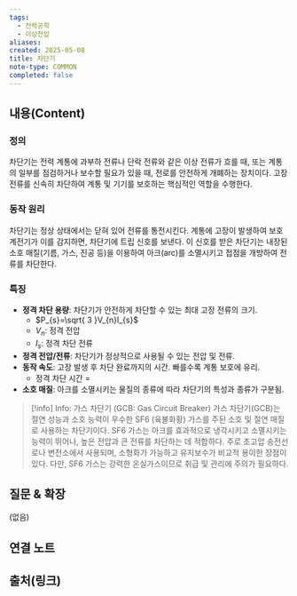 ```yaml
---
tags:
  - 전력공학
  - 이상전압
aliases: 
created: 2025-05-08
title: 차단기
note-type: COMMON
completed: false
---
```


## 내용(Content)
### 정의
차단기는 전력 계통에 과부하 전류나 단락 전류와 같은 이상 전류가 흐를 때, 또는 계통의 일부를 점검하거나 보수할 필요가 있을 때, 전로를 안전하게 개폐하는 장치이다. 고장 전류를 신속히 차단하여 계통 및 기기를 보호하는 핵심적인 역할을 수행한다.

### 동작 원리
차단기는 정상 상태에서는 닫혀 있어 전류를 통전시킨다. 계통에 고장이 발생하여 보호 계전기가 이를 감지하면, 차단기에 트립 신호를 보낸다. 이 신호를 받은 차단기는 내장된 소호 매질(기름, 가스, 진공 등)을 이용하여 아크(arc)를 소멸시키고 접점을 개방하여 전류를 차단한다.

### 특징
- **정격 차단 용량**: 차단기가 안전하게 차단할 수 있는 최대 고장 전류의 크기.
	- $P_{s}=\sqrt{ 3 }V_{n}I_{s}$
	- $V_{n}$: 정격 전압
	- $I_{s}$: 정격 차단 전류
- **정격 전압/전류**: 차단기가 정상적으로 사용될 수 있는 전압 및 전류.
- **동작 속도**: 고장 발생 후 차단 완료까지의 시간. 빠를수록 계통 보호에 유리.
	- 정격 차단 시간 = 
- **소호 매질**: 아크를 소멸시키는 물질의 종류에 따라 차단기의 특성과 종류가 구분됨.

>[!info] Info: 가스 차단기 (GCB: Gas Circuit Breaker)
>가스 차단기(GCB)는 절연 성능과 소호 능력이 우수한 SF6 (육불화황) 가스를 주된 소호 및 절연 매질로 사용하는 차단기이다. SF6 가스는 아크를 효과적으로 냉각시키고 소멸시키는 능력이 뛰어나, 높은 전압과 큰 전류를 차단하는 데 적합하다. 주로 초고압 송전선로나 변전소에서 사용되며, 소형화가 가능하고 유지보수가 비교적 용이한 장점이 있다. 다만, SF6 가스는 강력한 온실가스이므로 취급 및 관리에 주의가 필요하다.

## 질문 & 확장

(없음)

## 연결 노트

## 출처(링크)

